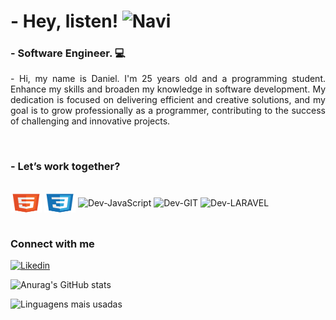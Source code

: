 <h1>- Hey, listen! <img align="justify" padding="20px" alt="Navi" height="35" width="40" src="https://static.wikia.nocookie.net/zelda/images/2/2c/Navi_Artwork.png/revision/latest?cb=20150803060144&path-prefix=pt-br"></h1>

<h3>- Software Engineer. 💻</h3>

<p align="justify">- Hi, my name is Daniel. I'm 25 years old and a programming student. Enhance my skills and broaden my knowledge in software development. My dedication is focused on delivering efficient and creative solutions, and my goal is to grow professionally as a programmer, contributing to the success of challenging and innovative projects. </p> <br>

<h3>- Let’s work together?</h3> <br>
        
<div style="display: inline_block">
  <img align="center" alt="Dev-HTML" height="30" width="50" src="https://raw.githubusercontent.com/devicons/devicon/master/icons/html5/html5-original.svg">
  <img align="center" alt="Dev-CSS" height="30" width="50" src="https://raw.githubusercontent.com/devicons/devicon/master/icons/css3/css3-original.svg">
  <img align="center" alt="Dev-JavaScript" height="30" width="50" src="https://cdn.jsdelivr.net/gh/devicons/devicon/icons/javascript/javascript-plain.svg"/>
  <img align="center" alt="Dev-GIT"height="30" width="50" src="https://cdn.jsdelivr.net/gh/devicons/devicon/icons/git/git-original.svg"/>
  <img align="center" alt="Dev-LARAVEL" height="30" width="50" src="https://cdn.jsdelivr.net/gh/devicons/devicon@latest/icons/laravel/laravel-original.svg"/>
     
          
          
           
          
</div>

<div style="display: inline_block"><br>

<h3 align="left">Connect with me</h3>
 
<a href="https://www.linkedin.com/in/daniel-felix-a404411b8/" target="_blank" aling="center"> <img alt="Likedin" height="60" width="220" src="https://img.shields.io/badge/LinkedIn-0077B5?style=for-the-badge&logo=linkedin&logoColor=white">
</a>
</div>

![Anurag's GitHub stats](https://github-readme-stats.vercel.app/api?username=devDanielFelix&theme=dracula&show_icons=true)

![Linguagens mais usadas](https://github-readme-stats.vercel.app/api/top-langs/?username=devDanielFelix&layout=compact&size_weight=0.6&count_weight=0.6&theme=dracula)
